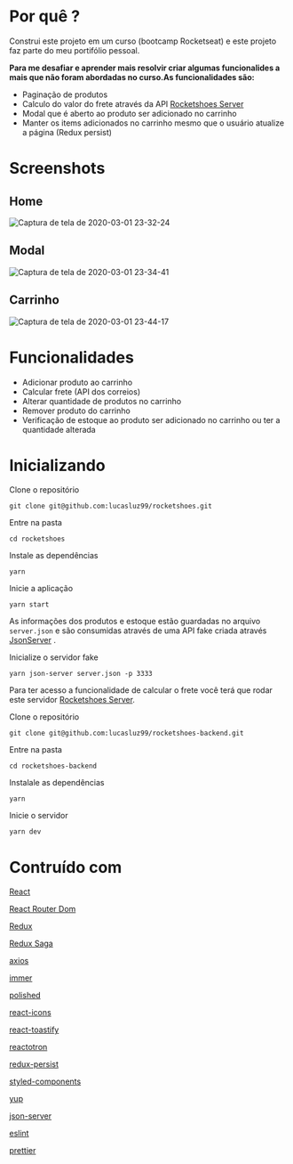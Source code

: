 # Por quê ?

Construi este projeto em um curso (bootcamp Rocketseat) e este projeto faz parte do meu portifólio pessoal.

**Para me desafiar e aprender mais resolvir criar algumas funcionalides a mais que não foram abordadas no curso.As funcionalidades são:**

- Paginação de produtos
- Calculo do valor do frete através da API [Rocketshoes Server](https://github.com/lucasluz99/rocketshoes-backend)
- Modal que é aberto ao produto ser adicionado no carrinho
- Manter os items adicionados no carrinho mesmo que o usuário atualize a página (Redux persist)


# Screenshots

## Home
![Captura de tela de 2020-03-01 23-32-24](https://user-images.githubusercontent.com/53489804/75640960-7bd75680-5c15-11ea-92f3-1a4874b4370c.png)

## Modal

![Captura de tela de 2020-03-01 23-34-41](https://user-images.githubusercontent.com/53489804/75640989-93164400-5c15-11ea-96c3-99eff8a7bba5.png)

## Carrinho

![Captura de tela de 2020-03-01 23-44-17](https://user-images.githubusercontent.com/53489804/75641319-9e1da400-5c16-11ea-94b9-3091505c784d.png)


# Funcionalidades

- Adicionar produto ao carrinho
- Calcular frete (API dos correios)
- Alterar quantidade de produtos no carrinho
- Remover produto do carrinho
- Verificação de estoque ao produto ser adicionado no carrinho ou ter a quantidade alterada


# Inicializando

 Clone o repositório
 
`git clone git@github.com:lucasluz99/rocketshoes.git`

 Entre na pasta
 
`cd rocketshoes`

 Instale as dependências
 
 `yarn`
 
 Inicie a aplicação
 
`yarn start`

As informações dos produtos e estoque estão guardadas no arquivo `server.json` e são consumidas através de uma API fake criada através [JsonServer](https://github.com/typicode/json-server) .

Inicialize o servidor fake

`yarn json-server server.json -p 3333`

Para ter acesso a funcionalidade de calcular o frete você terá que rodar este servidor [Rocketshoes Server](https://github.com/lucasluz99/rocketshoes-backend).

Clone o repositório

`git clone git@github.com:lucasluz99/rocketshoes-backend.git`

Entre na pasta

`cd rocketshoes-backend`

Instalale as dependências

`yarn`

Inicie o servidor

`yarn dev`



# Contruído com

[React](https://pt-br.reactjs.org/)

[React Router Dom](https://reacttraining.com/react-router/web/guides/quick-start)

[Redux](https://redux.js.org/)

[Redux Saga](https://redux-saga.js.org/)

[axios](https://github.com/axios/axios)

[immer](https://github.com/immerjs/immer)

[polished](https://polished.js.org/docs/#hidevisually)

[react-icons](https://react-icons.netlify.com/#/)

[react-toastify](https://github.com/fkhadra/react-toastify)

[reactotron](https://github.com/infinitered/reactotron)

[redux-persist](https://github.com/rt2zz/redux-persist)

[styled-components](https://styled-components.com/)

[yup](https://github.com/jquense/yup)

[json-server](https://www.npmjs.com/package/json-server)

[eslint](https://eslint.org/)

[prettier](https://prettier.io/)



